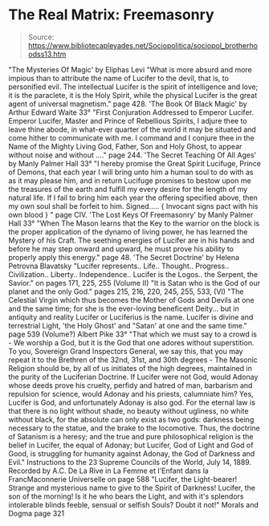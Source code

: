 # The Real Matrix: Freemasonry

> Source: https://www.bibliotecapleyades.net/Sociopolitica/sociopol_brotherhoodss13.htm

"The Mysteries Of Magic' by Eliphas Levi
"What is more absurd and more
impious than to attribute the name of Lucifer to the devil, that
is, to personified evil. The intellectual Lucifer is the spirit
of intelligence and love; it is the paraclete, it is the Holy
Spirit, while the physical Lucifer is the great agent of
universal magnetism."
page 428.
'The Book Of Black Magic'
by Arthur Edward Waite 33°
"First Conjuration Addressed to
Emperor Lucifer. Emperor Lucifer, Master and Prince of
Rebellious Spirits, I adjure thee to leave thine abode, in
what-ever quarter of the world it may be situated and come
hither to communicate with me. I command and I conjure thee in
the Name of the Mighty Living God, Father, Son and Holy Ghost,
to appear without noise and without ...."
page 244.
'The Secret Teaching Of All Ages'
by Manly Palmer Hall 33°
"I hereby promise the Great Spirit
Lucifuge, Prince of Demons, that each year I will bring unto him
a human soul to do with as as it may please him, and in return
Lucifuge promises to bestow upon me the treasures of the earth
and fulfill my every desire for the length of my natural life. If
I fail to bring him each year the offering specified above, then
my own soul shall be forfeit to him. Signed..... { Invocant
signs pact with his own blood } "
page CIV.
'The Lost Keys Of Freemasonry'
by Manly Palmer Hall 33°
"When The Mason learns that the Key
to the warrior on the block is the proper application of the
dynamo of living power, he has learned the Mystery of his Craft.
The seething energies of Lucifer are in his hands and before he
may step onward and upward, he must prove his ability to
properly apply this energy."
page 48.
'The Secret Doctrine'
by Helena Petrovna Blavatsky
"Lucifer
represents.. Life.. Thought.. Progress.. Civilization..
Liberty.. Independence.. Lucifer is the Logos.. the Serpent, the
Savior."
on pages 171, 225, 255 (Volume II)
"It is Satan who is the God of our planet and the only God."
pages 215, 216, 220, 245, 255, 533,
(VI)
"The Celestial Virgin which thus becomes the Mother of Gods and
Devils at one and the same time; for she is the ever-loving
beneficent Deity... but in antiquity and reality Lucifer or Luciferius is the name. Lucifer is divine and
terrestrial Light,
'the Holy Ghost' and "Satan' at one and the same time."
page 539 (Volume?)
Albert Pike 33°
"That which we must say to a crowd is - We worship a God,
but it is the God that one adores without superstition. To you,
Sovereign Grand Inspectors General, we say this, that you may
repeat it to the Brethren of the 32nd, 31st, and 30th degrees -
The Masonic Religion should be, by all of us initiates of the
high degrees, maintained in the purity of the Luciferian
Doctrine. If Lucifer were not God, would Adonay whose deeds
prove his cruelty, perfidy and hatred of man, barbarism and
repulsion for science, would Adonay and his priests, calumniate
him? Yes, Lucifer is God, and unfortunately Adonay is also god.
For the eternal law is that there is
no light without shade, no beauty without ugliness, no white
without black, for the absolute can only exist as two gods:
darkness being necessary to the statue, and the brake to the
locomotive. Thus, the doctrine of Satanism is a heresy; and the
true and pure philosophical religion is the belief in Lucifer,
the equal of Adonay; but Lucifer, God of Light and God of Good,
is struggling for humanity against Adonay, the God of Darkness
and Evil."
Instructions to the 23 Supreme Councils of the World,
July 14, 1889.
Recorded by A.C. De La Rive in
La Femme et l'Enfant dans la FrancMaconnerie Universelle on page 588
"Lucifer, the Light-bearer! Strange and mysterious name to give
to the Spirit of Darkness! Lucifer, the son of the morning! Is
it he who bears the Light, and with it's splendors intolerable
blinds feeble, sensual or selfish Souls? Doubt it not!"
Morals and Dogma page 321
